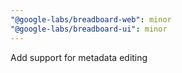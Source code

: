 ```yaml
---
"@google-labs/breadboard-web": minor
"@google-labs/breadboard-ui": minor
---
```


Add support for metadata editing
